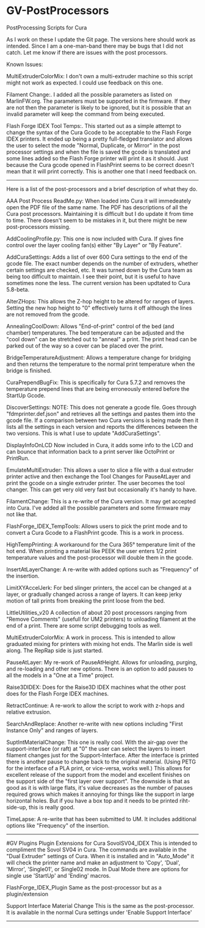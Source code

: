 # GV-PostProcessors
 PostProcessing Scripts for Cura

As I work on these I update the Git page.  The versions here should work as intended.  Since I am a one-man-band there may be bugs that I did not catch.  Let me know if there are issues with the post processors.

Known Issues:

MultiExtruderColorMix:
    I don't own a multi-extruder machine so this script might not work as expected.  I could use feedback on this one.
	
Filament Change:.
    I added all the possible parameters as listed on MarlinFW.org.  The parameters must be supported in the firmware.  If they are not then the parameter is likely to be ignored, but it is possible that an invalid parameter will keep the command from being executed.
	
Flash Forge IDEX Tool Temps:.
    This started out as a simple attempt to change the syntax of the Cura Gcode to be acceptable to the Flash Forge IDEX printers.  It ended up being a pretty full-fledged translator and allows the user to select the mode "Normal, Duplicate, or Mirror" in the post processor settings and when the file is saved the gcode is translated and some lines added so the Flash Forge printer will print it as it should.  Just because the Cura gcode opened in FlashPrint seems to be correct doesn't mean that it will print correctly.  This is another one that I need feedback on.

-----------------------------------------------------------------------------
Here is a list of the post-processors and a brief description of what they do.

AAA Post Process ReadMe.py:
	When loaded into Cura it will immedeately open the PDF file of the same name.  The PDF has descriptions of all the Cura post processors.  Maintaining it is difficult but I do update it from time to time.  There doesn't seem to be mistakes in it, but there might be new post-processors missing.

AddCoolingProfile.py:
	This one is now included with Cura.  If gives fine control over the layer cooling fan(s) either "By Layer" or "By Feature".

AddCuraSettings:
	Adds a list of over 600 Cura settings to the end of the gcode file.  The exact number depends on the number of extruders, whether certain settings are checked, etc.  It was turned down by the Cura team as being too difficult to maintain.  I see their point, but it is useful to have sometimes none the less.  The current version has been updtated to Cura 5.8-beta.

AlterZHops:
	This allows the Z-hop height to be altered for ranges of layers.  Setting the new hop height to "0" effectively turns it off although the lines are not removed from the gcode.

AnnealingCoolDown:
	Allows "End-of-print" control of the bed (and chamber) temperatures.  The bed temperature can be adjusted and the "cool down" can be stretched out to "anneal" a print.  The print head can be parked out of the way so a cover can be placed over the print.

BridgeTemperatureAdjustment:
	Allows a temperature change for bridging and then returns the temperature to the normal print temperature when the bridge is finished.

CuraPrependBugFix:
	This is specifically for Cura 5.7.2 and removes the temperature prepend lines that are being erroneously entered before the StartUp Gcode.
	
DiscoverSettings:
    NOTE:  This does not generate a gcode file.
	Goes through "fdmprinter.def.json" and retrieves all the settings and pastes them into the gcode file.  If a comparison between two Cura versions is being made then it lists all the settings in each version and reports the differences between the two versions.  This is what I use to update "AddCuraSettings".

DisplayInfoOnLCD
	Now included in Cura, it adds some info to the LCD and can bounce that information back to a print server like OctoPrint or PrintRun.

EmulateMultiExtruder:
	This allows a user to slice a file with a dual extruder printer active and then exchange the Tool Changes for PauseAtLayer and print the gcode on a single extruder printer.  The user becomes the tool changer.  This can get very old very fast but occasionally it's handy to have.

FilamentChange:
	This is a re-write of the Cura version.  It may get accepted into Cura.  I've added all the possible parameters and some firmware may not like that.

FlashForge_IDEX_TempTools:
	Allows users to pick the print mode and to convert a Cura Gcode to a FlashPrint gcode.  This is a work in process.

HighTempPrinting:
	A workaround for the Cura 365° temperature limit of the hot end.  When printing a material like PEEK the user enters 1/2 print temperature values and the post-processor will double them in the gcode.

InsertAtLayerChange:
	A re-write with added options such as "Frequency" of the insertion.

LimitXYAccelJerk:
	For bed slinger printers, the accel can be changed at a layer, or gradually changed across a range of layers.  It can keep jerky motion of tall prints from breaking the print loose from the bed.

LittleUtilities_v20
	A collection of about 20 post processors ranging from "Remove Comments" (usefull for UM2 printers) to unloading filament at the end of a print.  There are some script debugging tools as well.

MultiExtruderColorMix:
	A work in process.  This is intended to allow graduated mixing for printers with mixing hot ends.  The Marlin side is well along.  The RepRap side is just started.

PauseAtLayer:
	My re-work of PauseAtHeight.  Allows for unloading, purging, and re-loading and other new options.  There is an option to add pauses to all the models in a "One at a Time" project. 

Raise3DIDEX:
	Does for the Raise3D IDEX machines what the other post does for the Flash Forge IDEX machines.

RetractContinue:
	A re-work to allow the script to work with z-hops and relative extrusion.

SearchAndReplace:
	Another re-write with new options including "First Instance Only" and ranges of layers.

SuptIntMaterialChange:
	This one is really cool.  With the air-gap over the support-interface (or raft) at "0" the user can select the layers to insert filament changes just for the Support-Interface.  After the interface is printed there is another pause to change back to the original material.  (Using PETG for the interface of a PLA print, or vice-versa, works well.)  This allows for excellent release of the support from the model and excellent finishes on the support side of the "first layer over support".  The downside is that as good as it is with large flats, it's value decreases as the number of pauses required grows which makes it annoying for things like the support in large horizontal holes.  But if you have a box top and it needs to be printed riht-side-up, this is really good.

TimeLapse:
	A re-write that has been submitted to UM.  It includes additional options like "Frequency" of the insertion.

-----------------------------------------------------------------------------

#GV Plugins
Plugin Extensions for Cura
SovolSV04_IDEX
	This is intended to compliment the Sovol SV04 in Cura.  The commands are available in the "Dual Extruder" settings of Cura.
	When it is installed and in "Auto_Mode" it will check the printer name and make an adjustment to 'Copy', 'Dual', 'Mirror', 'Single01', or Single02 mode.  In Dual Mode there are options for single use 'StartUp' and 'Ending' macros.
	
FlashForge_IDEX_Plugin
	Same as the post-processor but as a plugin/extension

Support Interface Material Change
	This is the same as the post-processor.  It is available in the normal Cura settings under 'Enable Support Interface'

-----------------------------------------------------------------------------

